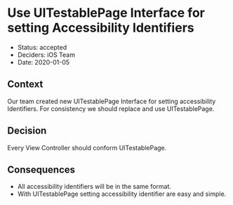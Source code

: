# Use UITestablePage Interface for setting Accessibility Identifiers

 * Status: accepted
 * Deciders: iOS Team
 * Date: 2020-01-05

## Context

Our team created new UITestablePage Interface for setting accessibility Identifiers. For consistency we should replace and use UITestablePage.

## Decision

Every View Controller should conform UITestablePage.

 ## Consequences

 * All accessibility identifiers will be in the same format.
 * With UITestablePage setting accessibility identifier are easy and simple.
